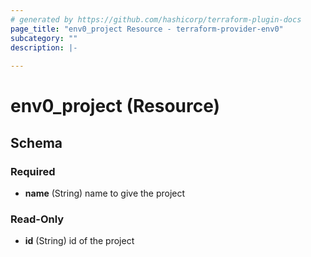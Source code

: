```yaml
---
# generated by https://github.com/hashicorp/terraform-plugin-docs
page_title: "env0_project Resource - terraform-provider-env0"
subcategory: ""
description: |-
  
---
```


# env0_project (Resource)





<!-- schema generated by tfplugindocs -->
## Schema

### Required

- **name** (String) name to give the project

### Read-Only

- **id** (String) id of the project


